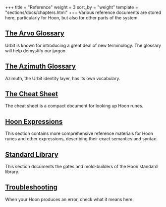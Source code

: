 +++
title = "Reference"
weight = 3
sort_by = "weight"
template = "sections/docs/chapters.html"
+++
Various reference documents are stored here, particularly for Hoon, but also for other parts of the system.

## [The Arvo Glossary](@/docs/reference/arvo-glossary.md)

Urbit is known for introducing a great deal of new terminology. The glossary will
help demystify our jargon.

## [The Azimuth Glossary](@/docs/reference/azimuth-glossary.md)

Azimuth, the Urbit identity layer, has its own vocabulary.

## [The Cheat Sheet](@/docs/reference/cheat-sheet.md)

The cheat sheet is a compact document for looking up Hoon runes.

## [Hoon Expressions](@/docs/reference/hoon-expressions/_index.md)

This section contains more comprehensive reference materials for Hoon runes and other expressions, describing their exact
semantics and syntax.

## [Standard Library](@/docs/reference/library/_index.md)

This section documents the gates and mold-builders of the Hoon standard library.

## [Troubleshooting](@/docs/reference/troubleshooting.md)

When your Hoon produces an error, check what it means here.
